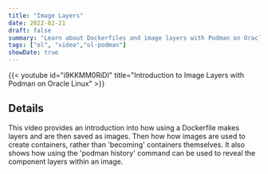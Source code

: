 ```yaml
---
title: "Image Layers"
date: 2022-02-21
draft: false
summary: "Learn about Dockerfiles and image layers with Podman on Oracle Linux."
tags: ["ol", "video","ol-podman"]
showDate: true
---
```


{{< youtube id="i9KKMM0RiDI" title="Introduction to Image Layers with Podman on Oracle Linux" >}}

## Details

This video provides an introduction into how using a Dockerfile makes layers and are then saved as images.  Then how how images are used to create containers, rather than 'becoming' containers themselves.  It also shows how using the 'podman history' command can be used to reveal the component layers within an image.
